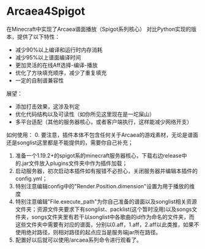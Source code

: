# Arcaea4Spigot

在Minecraft中实现了Arcaea谱面播放（Spigot系列核心）
对比Python实现的版本，提供了以下特性：
 - 减少90%以上编译和运行时内存消耗
 - 减少95%以上谱面编译时间
 - 更加灵活的在线Aff选择-编译-播放
 - 优化了方块填充顺序，减少了重复填充
 - 一定的自制谱兼容性

展望：
 - 添加打击效果，这涉及判定
 - 优化代码结构以及可读性（如你所见这里现在是一坨屎山）
 - 多平台适配（其他的服务器核心，或者客户端执行，这样能减少网络开支）

如何使用：
0. 要注意，插件本体不包含任何关于Arcaea的游戏素材，无论是谱面还是songlist这里都是不能提供的，需要你自己补充；
1. 准备一个1.19.2+的spigot系的minecraft服务器核心，下载右边release中的.jar文件放入plugins文件夹中作为插件加载；
2. 启动服务器，初次启动本插件如有报错不必担心，关闭服务器并编辑本插件的config.yml；
3. 特别注意编辑config中的"Render.Position.dimension"设置为用于播放的维度
4. 特别注意编辑"File.execute_path"为你自己准备的谱面以及songlist相关资源文件夹；资源文件夹要求下有songlist、packlist(这个暂时没用)以及songs文件夹，songs文件夹里有若干以songlist中各歌曲的id作为命名的文件夹，而这些文件夹中需要有对应的谱面，分别以0.aff，1.aff，2.aff以此类推，如果不使用绝对路径，则相对路径的起点应当是服务端jar所在路径。
5. 配置好以后就可以使用/arcaea系列命令进行观看了。